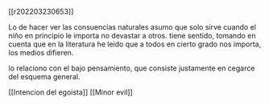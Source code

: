 [[r202203230653]]

Lo de hacer ver las consuencias naturales asumo que solo sirve cuando el niño en principio le importa no devastar a otros. tiene sentido, tomando en cuenta que en la literatura he leido que a todos en cierto grado nos importa, los medios difieren.

lo relaciono con el bajo pensamiento, que consiste justamente en cegarce del esquema general.

[[Intencion del egoista]]
[[Minor evil]]